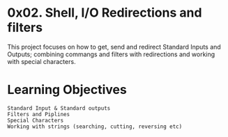 # 0x02. Shell, I/O Redirections and filters
This project focuses on how to get, send and redirect Standard Inputs and Outputs; combining commangs and filters with redirections and working with special characters.

# Learning Objectives
    Standard Input & Standard outputs
    Filters and Piplines
    Special Characters
    Working with strings (searching, cutting, reversing etc)
